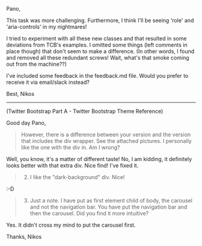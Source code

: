 Pano,

This task was more challenging. Furthermore, I think I'll be seeing 'role' and 'aria-controls' in my nightmares!

I tried to experiment with all these new classes and that resulted in some deviations from TCB's examples. I omitted some things (left comments in place though) that don't seem to make a difference.
(In other words, I found and removed all these redundant screws! Wait, what's that smoke coming out from the machine??)

I've included some feedback in the feedback.md file. Would you prefer to receive it via email/slack instead?

Best,
Nikos

--------------------

(Twitter Bootstrap Part A - Twitter Bootstrap Theme Reference)

Good day Pano,

> However, there is a difference between your version and the version that includes the div wrapper. See the attached pictures. I personally like the one with the div in. Am I wrong?

Well, you know, it's a matter of different taste! No, I am kidding, it definitely looks better with that extra div. Nice find! I've fixed it.

> 2) I like the "dark-background" div. Nice!

:-D

> 3) Just a note. I have put as first element child of body, the carousel and not the navigation bar. You have put the navigation bar and then the carousel. Did you find it more intuitive?

Yes. It didn't cross my mind to put the carousel first.

Thanks,
Nikos
